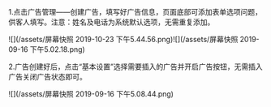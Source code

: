1.点击广告管理——创建广告，填写好广告信息，页面底部可添加表单选项问题，供客人填写。注意：姓名及电话为系统默认选项，无需重复添加。

![](/assets/屏幕快照 2019-10-23 下午5.44.56.png)![](/assets/屏幕快照 2019-09-16 下午5.02.18.png)

2.广告创建好后，点击“基本设置”选择需要插入的广告并开启广告按钮，无需插入广告关闭广告状态即可。

![](/assets/屏幕快照 2019-09-16 下午5.08.44.png)


